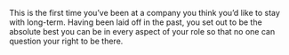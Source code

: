 This is the first time you’ve been at a company you think you’d like to stay with long-term. Having been laid off in the past, you set out to be the absolute best you can be in every aspect of your role so that no one can question your right to be there.